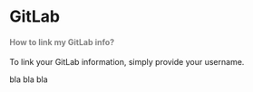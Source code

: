 <h1 id="gitlab">GitLab</h1>

<h4 style="color: gray;">How to link my GitLab info?</h4>

To link your GitLab information, simply provide your username.

bla bla bla
